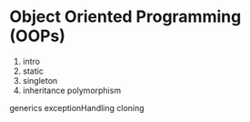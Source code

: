 # Object Oriented Programming (OOPs)

1. intro
2. static
3. singleton
4. inheritance
polymorphism

generics
exceptionHandling
cloning
